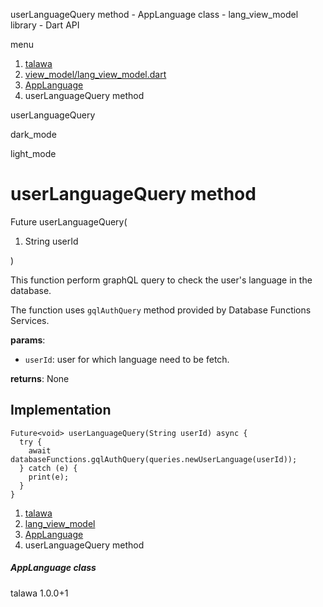 




userLanguageQuery method - AppLanguage class - lang\_view\_model library - Dart API







menu

1. [talawa](../../index.html)
2. [view\_model/lang\_view\_model.dart](../../view_model_lang_view_model/view_model_lang_view_model-library.html)
3. [AppLanguage](../../view_model_lang_view_model/AppLanguage-class.html)
4. userLanguageQuery method

userLanguageQuery


dark\_mode

light\_mode




# userLanguageQuery method


Future<void>
userLanguageQuery(

1. String userId

)

This function perform graphQL query to check the user's language in the database.

The function uses `gqlAuthQuery` method provided by Database Functions Services.

**params**:

* `userId`: user for which language need to be fetch.

**returns**:
None


## Implementation

```
Future<void> userLanguageQuery(String userId) async {
  try {
    await databaseFunctions.gqlAuthQuery(queries.newUserLanguage(userId));
  } catch (e) {
    print(e);
  }
}
```

 


1. [talawa](../../index.html)
2. [lang\_view\_model](../../view_model_lang_view_model/view_model_lang_view_model-library.html)
3. [AppLanguage](../../view_model_lang_view_model/AppLanguage-class.html)
4. userLanguageQuery method

##### AppLanguage class





talawa
1.0.0+1






